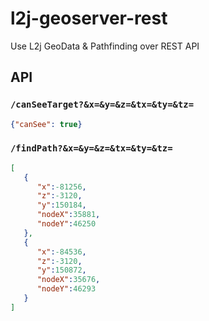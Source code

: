 # l2j-geoserver-rest
Use L2j GeoData &amp; Pathfinding over REST API

## API

### `/canSeeTarget?&x=&y=&z=&tx=&ty=&tz=`

```json
{"canSee": true}
```

### `/findPath?&x=&y=&z=&tx=&ty=&tz=`

``` json
[
   {
      "x":-81256,
      "z":-3120,
      "y":150184,
      "nodeX":35881,
      "nodeY":46250
   },
   {
      "x":-84536,
      "z":-3120,
      "y":150872,
      "nodeX":35676,
      "nodeY":46293
   }
]
```
